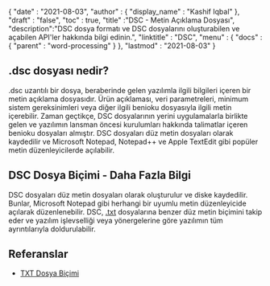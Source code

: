 {
  "date" : "2021-08-03",
  "author" : {
    "display_name" : "Kashif Iqbal"
},
  "draft" : "false",
  "toc" : true,
  "title" :"DSC - Metin Açıklama Dosyası",
  "description":"DSC dosya formatı ve DSC dosyalarını oluşturabilen ve açabilen API'ler hakkında bilgi edinin.",
  "linktitle" : "DSC",
  "menu" : {
    "docs" : {
      "parent" : "word-processing"
}
},
  "lastmod" : "2021-08-03"
}

## .dsc dosyası nedir?

.dsc uzantılı bir dosya, beraberinde gelen yazılımla ilgili bilgileri içeren bir metin açıklama dosyasıdır. Ürün açıklaması, veri parametreleri, minimum sistem gereksinimleri veya diğer ilgili benioku dosyasıyla ilgili metin içerebilir. Zaman geçtikçe, DSC dosyalarının yerini uygulamalarla birlikte gelen ve yazılımın lansman öncesi kurulumları hakkında talimatlar içeren benioku dosyaları almıştır. DSC dosyaları düz metin dosyaları olarak kaydedilir ve Microsoft Notepad, Notepad++ ve Apple TextEdit gibi popüler metin düzenleyicilerde açılabilir.

## DSC Dosya Biçimi - Daha Fazla Bilgi

DSC dosyaları düz metin dosyaları olarak oluşturulur ve diske kaydedilir. Bunlar, Microsoft Notepad gibi herhangi bir uyumlu metin düzenleyicide açılarak düzenlenebilir. DSC, [.txt](/tr/word-processing/txt/) dosyalarına benzer düz metin biçimini takip eder ve yazılım işlevselliği veya yönergelerine göre yazılımın tüm ayrıntılarıyla doldurulabilir.

## Referanslar

* [TXT Dosya Biçimi](https://en.wikipedia.org/wiki/Text_file)

